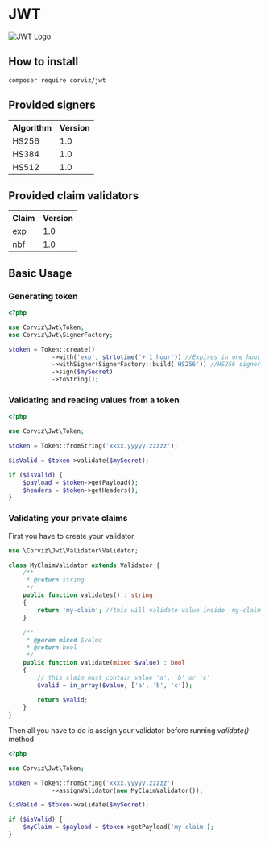 # JWT

![JWT Logo](https://jwt.io/img/logo-asset.svg)

## How to install

```
composer require corviz/jwt
```

## Provided signers

<table>
    <tr>
        <th>Algorithm</th>
        <th>Version</th>
    </tr>
    <tr>
        <td>HS256</td>
        <td>1.0</td>
    </tr>
    <tr>
        <td>HS384</td>
        <td>1.0</td>
    </tr>
    <tr>
        <td>HS512</td>
        <td>1.0</td>
    </tr>
</table>

## Provided claim validators
<table>
    <tr>
        <th>Claim</th>
        <th>Version</th>
    </tr>
    <tr>
        <td>exp</td>
        <td>1.0</td>
    </tr>
    <tr>
        <td>nbf</td>
        <td>1.0</td>
    </tr>
</table>

## Basic Usage

### Generating token
```php
<?php

use Corviz\Jwt\Token;
use Corviz\Jwt\SignerFactory;

$token = Token::create()
            ->with('exp', strtotime('+ 1 hour')) //Expires in one hour
            ->withSigner(SignerFactory::build('HS256')) //HS256 signer is provided by default. This could be omitted
            ->sign($mySecret)
            ->toString();
```

### Validating and reading values from a token
```php
<?php

use Corviz\Jwt\Token;

$token = Token::fromString('xxxx.yyyyy.zzzzz');

$isValid = $token->validate($mySecret);

if ($isValid) {
    $payload = $token->getPayload();
    $headers = $token->getHeaders();
}
```

### Validating your private claims

First you have to create your validator

```php
use \Corviz\Jwt\Validator\Validator;

class MyClaimValidator extends Validator {
    /**
     * @return string
     */
    public function validates() : string
    {
        return 'my-claim'; //this will validate value inside 'my-claim', when set
    }
    
    /**
     * @param mixed $value
     * @return bool
     */
    public function validate(mixed $value) : bool
    {
        // this claim must contain value 'a', 'b' or 'c'
        $valid = in_array($value, ['a', 'b', 'c']);
        
        return $valid;
    }
}
```

Then all you have to do is assign your validator before running *validate()* method
```php
<?php

use Corviz\Jwt\Token;

$token = Token::fromString('xxxx.yyyyy.zzzzz')
            ->assignValidator(new MyClaimValidator());

$isValid = $token->validate($mySecret);

if ($isValid) {
    $myClaim = $payload = $token->getPayload('my-claim');
}
```